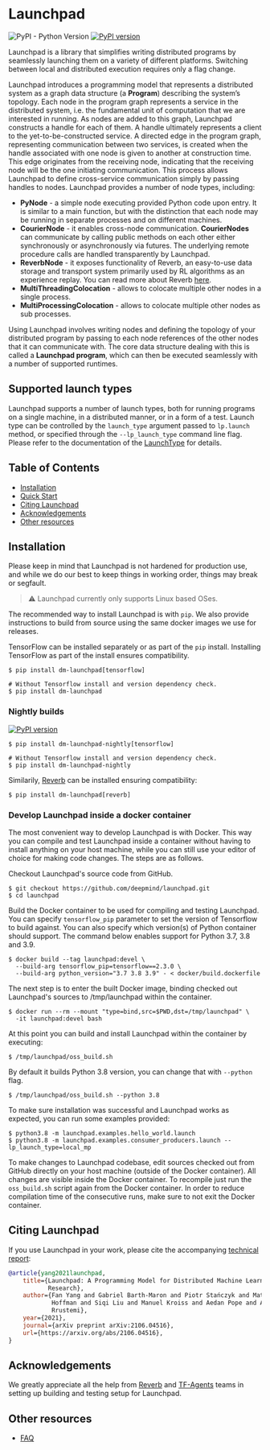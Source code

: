 # Launchpad
![PyPI - Python Version](https://img.shields.io/pypi/pyversions/dm-launchpad)
[![PyPI version](https://badge.fury.io/py/dm-launchpad.svg)](https://badge.fury.io/py/dm-launchpad)

Launchpad is a library that simplifies writing distributed programs by
seamlessly launching them on a variety of different platforms. Switching between
local and distributed execution requires only a flag change.

Launchpad introduces a programming model that represents a distributed system
as a graph data structure (a **Program**) describing the system’s topology.
Each node in the program graph represents a service in the distributed system,
i.e. the fundamental unit of computation that we are interested in running.
As nodes are added to this graph, Launchpad constructs a handle for each of them.
A handle ultimately represents a client to the yet-to-be-constructed service.
A directed edge in the program graph, representing communication between
two services, is created when the handle associated with one node is given
to another at construction time. This edge originates from the receiving node,
indicating that the receiving node will be the one initiating communication.
This process allows Launchpad to define cross-service communication simply
by passing handles to nodes. Launchpad provides a number of node types,
including:

*   **PyNode** - a simple node executing provided Python code upon entry.
    It is similar to a main function, but with the distinction that
    each node may be running in separate processes and on different machines.
*   **CourierNode** - it enables cross-node communication. **CourierNodes** can
    communicate by calling public methods on each other either synchronously
    or asynchronously via futures. The underlying remote procedure calls
    are handled transparently by Launchpad.
*   **ReverbNode** - it exposes functionality of Reverb, an easy-to-use data
    storage and transport system primarily used by RL algorithms as
    an experience replay. You can read more about Reverb
    [here](https://github.com/deepmind/reverb).
*   **MultiThreadingColocation** - allows to colocate multiple other nodes in
    a single process.
*   **MultiProcessingColocation** - allows to colocate multiple other nodes as
    sub processes.

Using Launchpad involves writing nodes and defining the topology of your
distributed program by passing to each node references of the other nodes that
it can communicate with. The core data structure dealing with this is called a
**Launchpad program**, which can then be executed seamlessly with a number of
supported runtimes.

## Supported launch types
Launchpad supports a number of launch types, both for running programs on
a single machine, in a distributed manner, or in a form of a test. Launch type
can be controlled by the `launch_type` argument passed to `lp.launch` method,
or specified through the `--lp_launch_type` command line flag.
Please refer to the documentation of the [LaunchType](<https://github.com/deepmind/launchpad/search?q="class LaunchType">)
for details.

## Table of Contents

-   [Installation](#installation)
-   [Quick Start](docs/get_started.md)
-   [Citing Launchpad](#citing-Launchpad)
-   [Acknowledgements](#acknowledgements)
-   [Other resources](#other-resources)

## Installation

Please keep in mind that Launchpad is not hardened for production use, and while we
do our best to keep things in working order, things may break or segfault.

> :warning: Launchpad currently only supports Linux based OSes.

The recommended way to install Launchpad is with `pip`. We also provide
instructions to build from source using the same docker images we use for
releases.

TensorFlow can be installed separately or as part of the `pip` install.
Installing TensorFlow as part of the install ensures compatibility.

```shell
$ pip install dm-launchpad[tensorflow]

# Without Tensorflow install and version dependency check.
$ pip install dm-launchpad
```

### Nightly builds

[![PyPI version](https://badge.fury.io/py/dm-launchpad-nightly.svg)](https://badge.fury.io/py/dm-launchpad-nightly)

```shell
$ pip install dm-launchpad-nightly[tensorflow]

# Without Tensorflow install and version dependency check.
$ pip install dm-launchpad-nightly
```

Similarily, [Reverb](https://github.com/deepmind/reverb) can be installed
ensuring compatibility:

```shell
$ pip install dm-launchpad[reverb]
```

### Develop Launchpad inside a docker container

The most convenient way to develop Launchpad is with Docker.
This way you can compile and test Launchpad inside a container without
having to install anything on your host machine, while you can still
use your editor of choice for making code changes.
The steps are as follows.

Checkout Launchpad's source code from GitHub.
```
$ git checkout https://github.com/deepmind/launchpad.git
$ cd launchpad
```

Build the Docker container to be used for compiling and testing Launchpad.
You can specify `tensorflow_pip` parameter to set the version
of Tensorflow to build against. You can also specify which version(s) of Python
container should support. The command below enables support for Python
3.7, 3.8 and 3.9.
```
$ docker build --tag launchpad:devel \
  --build-arg tensorflow_pip=tensorflow==2.3.0 \
  --build-arg python_version="3.7 3.8 3.9" - < docker/build.dockerfile
```

The next step is to enter the built Docker image, binding checked out
Launchpad's sources to /tmp/launchpad within the container.
```
$ docker run --rm --mount "type=bind,src=$PWD,dst=/tmp/launchpad" \
  -it launchpad:devel bash
```

At this point you can build and install Launchpad within the container by
executing:
```
$ /tmp/launchpad/oss_build.sh
```

By default it builds Python 3.8 version, you can change that with `--python`
flag.
```
$ /tmp/launchpad/oss_build.sh --python 3.8
```

To make sure installation was successful and Launchpad works as expected, you
can run some examples provided:
```
$ python3.8 -m launchpad.examples.hello_world.launch
$ python3.8 -m launchpad.examples.consumer_producers.launch --lp_launch_type=local_mp
```

To make changes to Launchpad codebase, edit sources checked out from GitHub
directly on your host machine (outside of the Docker container). All changes are
visible inside the Docker container. To recompile just run the `oss_build.sh`
script again from the Docker container. In order to reduce compilation time of
the consecutive runs, make sure to not exit the Docker container.


## Citing Launchpad

If you use Launchpad in your work, please cite the accompanying
[technical report](https://arxiv.org/pdf/2106.04516):

```bibtex
@article{yang2021launchpad,
    title={Launchpad: A Programming Model for Distributed Machine Learning
           Research},
    author={Fan Yang and Gabriel Barth-Maron and Piotr Stańczyk and Matthew
            Hoffman and Siqi Liu and Manuel Kroiss and Aedan Pope and Alban
            Rrustemi},
    year={2021},
    journal={arXiv preprint arXiv:2106.04516},
    url={https://arxiv.org/abs/2106.04516},
}
```

## Acknowledgements

We greatly appreciate all the help from [Reverb](https://github.com/deepmind/reverb)
and [TF-Agents](https://github.com/tensorflow/agents) teams in setting
up building and testing setup for Launchpad.

## Other resources

*   [FAQ](docs/faq.md)
